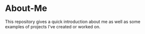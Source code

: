 # About-Me
This repository gives a quick introduction about me as well as some examples of projects I've created or worked on.
